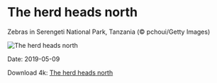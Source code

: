 # The herd heads north

Zebras in Serengeti National Park, Tanzania (© pchoui/Getty Images)

![The herd heads north](https://bing.com/th?id=OHR.SerengetiZebra_EN-US5631881768_UHD.jpg&rf=LaDigue_UHD.jpg&pid=hp&w=1024&h=576)

Date: 2019-05-09

Download 4k: [The herd heads north](https://bing.com/th?id=OHR.SerengetiZebra_EN-US5631881768_UHD.jpg&rf=LaDigue_UHD.jpg&pid=hp&w=3840&h=2160)

